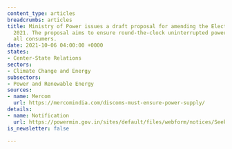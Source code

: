 ```yaml
---
content_type: articles
breadcrumbs: articles
title: Ministry of Power issues a draft proposal for amending the Electricity Act,
  2021. The proposal aims to ensure round-the-clock uninterrupted power supply to
  all consumers.
date: 2021-10-06 04:00:00 +0000
states:
- Center-State Relations
sectors:
- Climate Change and Energy
subsectors:
- Power and Renewable Energy
sources:
- name: Mercom
  url: https://mercomindia.com/discoms-must-ensure-power-supply/
details:
- name: Notification
  url: https://powermin.gov.in/sites/default/files/webform/notices/Seeking_comments_on_draft_electricity_rights_of_consumers_amendment_rules_2021.pdf
is_newsletter: false

---
```

